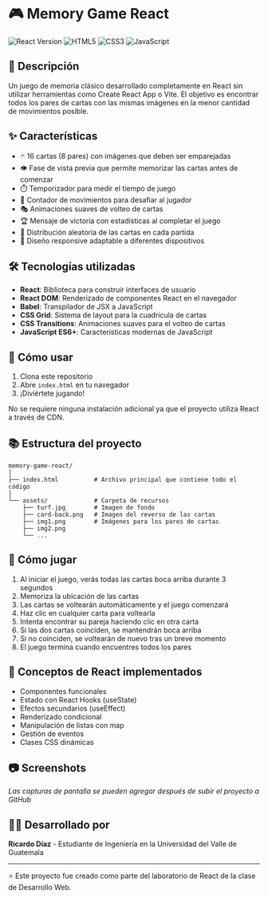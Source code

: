 # 🎮 Memory Game React

![React Version](https://img.shields.io/badge/React-18.0.0-61DAFB?style=for-the-badge&logo=react&logoColor=white)
![HTML5](https://img.shields.io/badge/HTML5-E34F26?style=for-the-badge&logo=html5&logoColor=white)
![CSS3](https://img.shields.io/badge/CSS3-1572B6?style=for-the-badge&logo=css3&logoColor=white)
![JavaScript](https://img.shields.io/badge/JavaScript-F7DF1E?style=for-the-badge&logo=javascript&logoColor=black)

## 📝 Descripción

Un juego de memoria clásico desarrollado completamente en React sin utilizar herramientas como Create React App o Vite. El objetivo es encontrar todos los pares de cartas con las mismas imágenes en la menor cantidad de movimientos posible.

## ✨ Características

- 🃏 16 cartas (8 pares) con imágenes que deben ser emparejadas
- 👁️ Fase de vista previa que permite memorizar las cartas antes de comenzar
- ⏱️ Temporizador para medir el tiempo de juego
- 🔢 Contador de movimientos para desafiar al jugador
- 🎭 Animaciones suaves de volteo de cartas
- 🏆 Mensaje de victoria con estadísticas al completar el juego
- 🔀 Distribución aleatoria de las cartas en cada partida
- 📱 Diseño responsive adaptable a diferentes dispositivos

## 🛠️ Tecnologías utilizadas

- **React**: Biblioteca para construir interfaces de usuario
- **React DOM**: Renderizado de componentes React en el navegador
- **Babel**: Transpilador de JSX a JavaScript
- **CSS Grid**: Sistema de layout para la cuadrícula de cartas
- **CSS Transitions**: Animaciones suaves para el volteo de cartas
- **JavaScript ES6+**: Características modernas de JavaScript

## 🚀 Cómo usar

1. Clona este repositorio
2. Abre `index.html` en tu navegador
3. ¡Diviértete jugando!

No se requiere ninguna instalación adicional ya que el proyecto utiliza React a través de CDN.

## 📚 Estructura del proyecto

```
memory-game-react/
│
├── index.html          # Archivo principal que contiene todo el código
│
└── assets/             # Carpeta de recursos
    ├── turf.jpg        # Imagen de fondo
    ├── card-back.png   # Imagen del reverso de las cartas
    ├── img1.png        # Imágenes para los pares de cartas
    ├── img2.png
    └── ...
```

## 🎲 Cómo jugar

1. Al iniciar el juego, verás todas las cartas boca arriba durante 3 segundos
2. Memoriza la ubicación de las cartas
3. Las cartas se voltearán automáticamente y el juego comenzará
4. Haz clic en cualquier carta para voltearla
5. Intenta encontrar su pareja haciendo clic en otra carta
6. Si las dos cartas coinciden, se mantendrán boca arriba
7. Si no coinciden, se voltearán de nuevo tras un breve momento
8. El juego termina cuando encuentres todos los pares

## 🧠 Conceptos de React implementados

- Componentes funcionales
- Estado con React Hooks (useState)
- Efectos secundarios (useEffect)
- Renderizado condicional
- Manipulación de listas con map
- Gestión de eventos
- Clases CSS dinámicas

## 📷 Screenshots

*Las capturas de pantalla se pueden agregar después de subir el proyecto a GitHub*

## 👨‍💻 Desarrollado por

**Ricardo Díaz** - Estudiante de Ingeniería en la Universidad del Valle de Guatemala

---

⭐ Este proyecto fue creado como parte del laboratorio de React de la clase de Desarrollo Web.